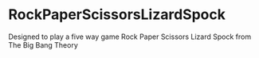 # RockPaperScissorsLizardSpock
Designed to play a five way game Rock Paper Scissors Lizard Spock from The Big Bang Theory
